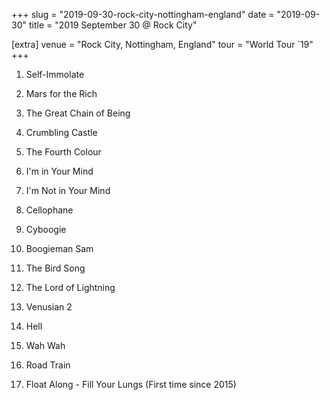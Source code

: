 +++
slug = "2019-09-30-rock-city-nottingham-england"
date = "2019-09-30"
title = "2019 September 30 @ Rock City"

[extra]
venue = "Rock City, Nottingham, England"
tour = "World Tour `19"
+++


 1. Self-Immolate

 2. Mars for the Rich

 3. The Great Chain of Being

 4. Crumbling Castle

 5. The Fourth Colour

 6. I'm in Your Mind

 7. I'm Not in Your Mind

 8. Cellophane

 9. Cyboogie

10. Boogieman Sam

11. The Bird Song

12. The Lord of Lightning

13. Venusian 2

14. Hell

15. Wah Wah

16. Road Train

17. Float Along - Fill Your Lungs
    (First time since 2015)


